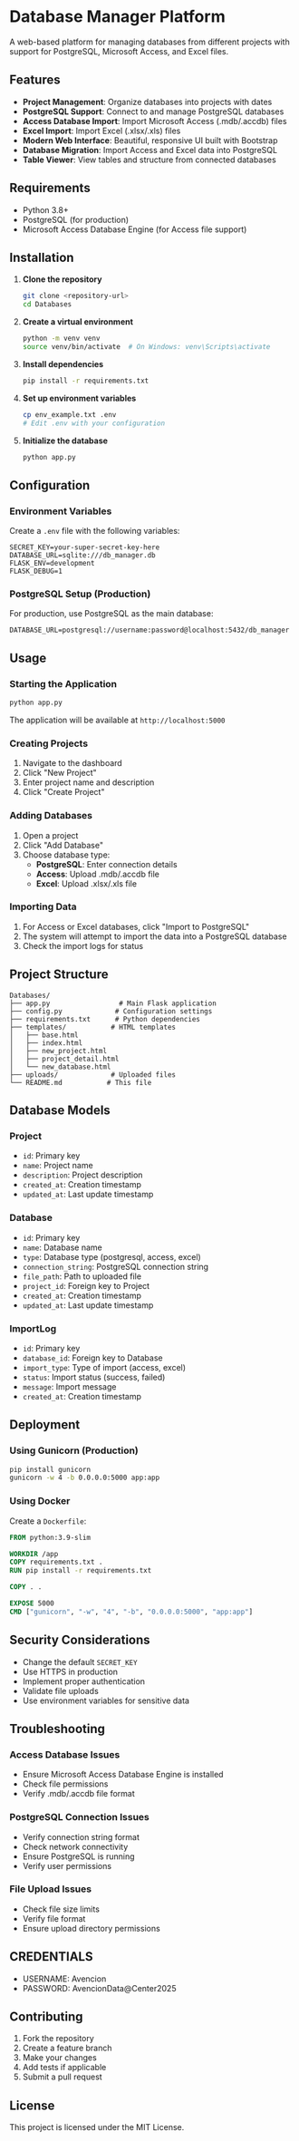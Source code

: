 # Database Manager Platform

A web-based platform for managing databases from different projects with support for PostgreSQL, Microsoft Access, and Excel files.

## Features

- **Project Management**: Organize databases into projects with dates
- **PostgreSQL Support**: Connect to and manage PostgreSQL databases
- **Access Database Import**: Import Microsoft Access (.mdb/.accdb) files
- **Excel Import**: Import Excel (.xlsx/.xls) files
- **Modern Web Interface**: Beautiful, responsive UI built with Bootstrap
- **Database Migration**: Import Access and Excel data into PostgreSQL
- **Table Viewer**: View tables and structure from connected databases

## Requirements

- Python 3.8+
- PostgreSQL (for production)
- Microsoft Access Database Engine (for Access file support)

## Installation

1. **Clone the repository**
   ```bash
   git clone <repository-url>
   cd Databases
   ```

2. **Create a virtual environment**
   ```bash
   python -m venv venv
   source venv/bin/activate  # On Windows: venv\Scripts\activate
   ```

3. **Install dependencies**
   ```bash
   pip install -r requirements.txt
   ```

4. **Set up environment variables**
   ```bash
   cp env_example.txt .env
   # Edit .env with your configuration
   ```

5. **Initialize the database**
   ```bash
   python app.py
   ```

## Configuration

### Environment Variables

Create a `.env` file with the following variables:

```env
SECRET_KEY=your-super-secret-key-here
DATABASE_URL=sqlite:///db_manager.db
FLASK_ENV=development
FLASK_DEBUG=1
```

### PostgreSQL Setup (Production)

For production, use PostgreSQL as the main database:

```env
DATABASE_URL=postgresql://username:password@localhost:5432/db_manager
```

## Usage

### Starting the Application

```bash
python app.py
```

The application will be available at `http://localhost:5000`

### Creating Projects

1. Navigate to the dashboard
2. Click "New Project"
3. Enter project name and description
4. Click "Create Project"

### Adding Databases

1. Open a project
2. Click "Add Database"
3. Choose database type:
   - **PostgreSQL**: Enter connection details
   - **Access**: Upload .mdb/.accdb file
   - **Excel**: Upload .xlsx/.xls file

### Importing Data

1. For Access or Excel databases, click "Import to PostgreSQL"
2. The system will attempt to import the data into a PostgreSQL database
3. Check the import logs for status

## Project Structure

```
Databases/
├── app.py                 # Main Flask application
├── config.py             # Configuration settings
├── requirements.txt      # Python dependencies
├── templates/           # HTML templates
│   ├── base.html
│   ├── index.html
│   ├── new_project.html
│   ├── project_detail.html
│   └── new_database.html
├── uploads/             # Uploaded files
└── README.md           # This file
```

## Database Models

### Project
- `id`: Primary key
- `name`: Project name
- `description`: Project description
- `created_at`: Creation timestamp
- `updated_at`: Last update timestamp

### Database
- `id`: Primary key
- `name`: Database name
- `type`: Database type (postgresql, access, excel)
- `connection_string`: PostgreSQL connection string
- `file_path`: Path to uploaded file
- `project_id`: Foreign key to Project
- `created_at`: Creation timestamp
- `updated_at`: Last update timestamp

### ImportLog
- `id`: Primary key
- `database_id`: Foreign key to Database
- `import_type`: Type of import (access, excel)
- `status`: Import status (success, failed)
- `message`: Import message
- `created_at`: Creation timestamp

## Deployment

### Using Gunicorn (Production)

```bash
pip install gunicorn
gunicorn -w 4 -b 0.0.0.0:5000 app:app
```

### Using Docker

Create a `Dockerfile`:

```dockerfile
FROM python:3.9-slim

WORKDIR /app
COPY requirements.txt .
RUN pip install -r requirements.txt

COPY . .

EXPOSE 5000
CMD ["gunicorn", "-w", "4", "-b", "0.0.0.0:5000", "app:app"]
```

## Security Considerations

- Change the default `SECRET_KEY`
- Use HTTPS in production
- Implement proper authentication
- Validate file uploads
- Use environment variables for sensitive data

## Troubleshooting

### Access Database Issues

- Ensure Microsoft Access Database Engine is installed
- Check file permissions
- Verify .mdb/.accdb file format

### PostgreSQL Connection Issues

- Verify connection string format
- Check network connectivity
- Ensure PostgreSQL is running
- Verify user permissions

### File Upload Issues

- Check file size limits
- Verify file format
- Ensure upload directory permissions

## CREDENTIALS

- USERNAME: Avencion
- PASSWORD: AvencionData@Center2025

## Contributing

1. Fork the repository
2. Create a feature branch
3. Make your changes
4. Add tests if applicable
5. Submit a pull request

## License

This project is licensed under the MIT License. 
